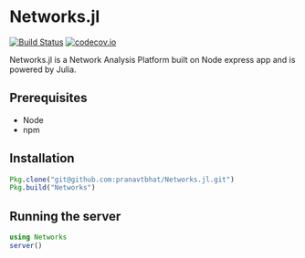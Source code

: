 # Networks.jl
[![Build Status](https://travis-ci.org/pranavtbhat/Networks.jl.svg?branch=dev)](https://travis-ci.org/pranavtbhat/Networks.jl)
[![codecov.io](https://codecov.io/github/pranavtbhat/Networks.jl/coverage.svg?branch=master)](https://codecov.io/github/pranavtbhat/Networks.jl?branch=master)

Networks.jl is a Network Analysis Platform built on Node express app and is powered by Julia.

## Prerequisites
 - Node
 - npm

## Installation
```julia
Pkg.clone("git@github.com:pranavtbhat/Networks.jl.git")
Pkg.build("Networks")
```

## Running the server
```julia
using Networks
server()
```
